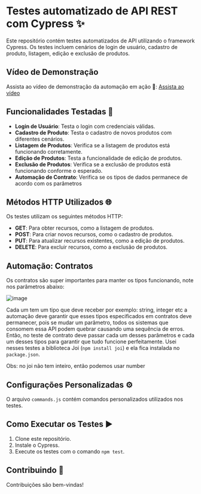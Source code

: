 # Testes automatizado de API REST com Cypress ✨

Este repositório contém testes automatizados de API utilizando o framework Cypress. Os testes incluem cenários de login de usuário, cadastro de produto, listagem, edição e exclusão de produtos.

## Vídeo de Demonstração

Assista ao vídeo de demonstração da automação em ação 🍿:
[Assista ao vídeo](https://reccloud.com/pt/u/ec8d1ae)

## Funcionalidades Testadas 🚀

- **Login de Usuário**: Testa o login com credenciais válidas.
- **Cadastro de Produto**: Testa o cadastro de novos produtos com diferentes cenários.
- **Listagem de Produtos**: Verifica se a listagem de produtos está funcionando corretamente.
- **Edição de Produtos**: Testa a funcionalidade de edição de produtos.
- **Exclusão de Produtos**: Verifica se a exclusão de produtos está funcionando conforme o esperado.
- **Automação de Contrato**: Verifica se os tipos de dados permanece de acordo com os parâmetros 

## Métodos HTTP Utilizados 🌐

Os testes utilizam os seguintes métodos HTTP:

- **GET**: Para obter recursos, como a listagem de produtos.
- **POST**: Para criar novos recursos, como o cadastro de produtos.
- **PUT**: Para atualizar recursos existentes, como a edição de produtos.
- **DELETE**: Para excluir recursos, como a exclusão de produtos.

## Automação: Contratos
Os contratos são super importantes para manter os tipos funcionando, note nos parâmetros abaixo:

![image](![image](https://github.com/sarahdfweb/Teste-Api-Cypress/assets/87348787/80669512-19b4-437c-a10b-1630ea58122b)
)

Cada um tem um tipo que deve receber por exemplo: string, integer etc a automação deve garantir que esses tipos especificados em contratos deve permanecer, pois se mudar um parâmetro, todos os sistemas que consomem essa API podem quebrar causando uma sequência de erros. Então, no teste de contrato deve passar cada um desses parâmetros e cada um desses tipos para garantir que tudo funcione perfeitamente. Usei nesses testes a biblioteca Joi (`npm install joi`) e ela fica instalada no `package.json`.

Obs: no joi não tem inteiro, então podemos usar number

<!--
*## Estrutura do Projeto 📁

- `cypress/integration`: Contém os arquivos de teste Cypress.
- `cypress/support`: Contém os arquivos de suporte, como comandos personalizados.
- `cypress/fixtures`: Contém os dados de teste (por exemplo, JSON).
-->

## Configurações Personalizadas ⚙️

O arquivo `commands.js` contém comandos personalizados utilizados nos testes.
## Como Executar os Testes ▶️

1. Clone este repositório.
2. Instale o Cypress.
3. Execute os testes com o comando `npm test`.

## Contribuindo 🤝

Contribuições são bem-vindas!


